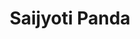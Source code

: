 ---
title: Saijyoti Panda
description: Member
collections: ["members>2026"]
tags: ["member"]
previewimage: /static/images/members/Saijyoti_Panda.jpg
customFields:
    - Github: https://github.com/sxijyoti
    - Linkedin: https://www.linkedin.com/in/saijyoti-panda/
    - Instagram: https://www.instagram.com/ft.saijyoti
---